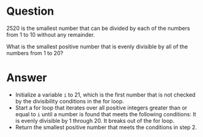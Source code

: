 # Question

2520 is the smallest number that can be divided by each of the numbers from 1 to 10 without any remainder.

What is the smallest positive number that is evenly divisible by all of the numbers from 1 to 20?

# Answer

- Initialize a variable `i` to 21, which is the first number that is not checked by the divisibility conditions in the for loop.
- Start a for loop that iterates over all positive integers greater than or equal to `i` until a number is found that meets the following conditions:
    It is evenly divisible by 1 through 20.
    It breaks out of the for loop.
- Return the smallest positive number that meets the conditions in step 2.